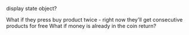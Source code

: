display state object?

What if they press buy product twice - right now they'll get consecutive products for free
What if money is already in the coin return?